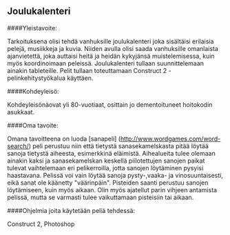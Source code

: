 ## Joulukalenteri

####Yleistavoite: 

Tarkoituksena olisi tehdä vanhuksille joulukalenteri joka sisältäisi erilaisia pelejä, musiikkeja ja kuvia. Niiden avulla olisi saada vanhuksille omanlaista ajanvietettä, joka auttaisi heitä ja heidän kykyjänsä muistelemisessa, kuin myös koordinoimaan peleissä. Joulukalenteri tullaan suunnittelemaan ainakin tableteille. Pelit tullaan toteuttamaan Construct 2 -pelinkehitystyökalua käyttäen.

####Kohdeyleisö:

Kohdeyleisönäovat yli 80-vuotiaat, osittain jo dementoituneet hoitokodin asukkaat.

####Oma tavoite:

Omana tavoitteena on luoda [sanapeli] (http://www.wordgames.com/word-search/) peli perustuu niin että tietystä sanasekamelskasta pitää löytää sanoja tietystä aiheesta, esimerkkinä eläimistä. Aihealueita tulee olemaan ainakin kaksi ja sanasekamelskan keskellä piilotettujen sanojen paikat tulevat vaihtelemaan eri pelikerroilla, jotta sanojen löytäminen pysyisi haastavana. Pelissä voi vain löytää sanoja pysty-,vaaka- ja vinosuuntaisesti, eikä sanat ole käänetty "väärinpäin". Pisteiden saanti perustuu sanojen löytämiseen, kuin myös aikaan. Olin myös ajatellut parin vihjeen antamista pelissä, mutta se varmasti tulee vaikuttamaan pisteisiin tai aikaan.

####Ohjelmia joita käytetään peliä tehdessä:

Construct 2, Photoshop
